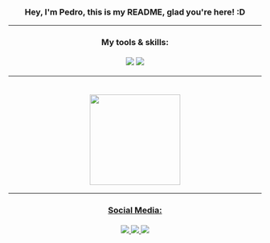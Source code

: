### <div align="center"> Hey, I'm Pedro, this is my README, glad you're here! :D
  <hr>
<div align="center"> <h3>My tools & skills:
<div align="center">
  <br>
  <img src="https://img.shields.io/badge/Python-14354C?style=for-the-badge&logo=python&logoColor=white">
  <img src="https://img.shields.io/badge/PyCharm-000000.svg?&style=for-the-badge&logo=PyCharm&logoColor=white">
  <hr>
  
  <br>
<div align="center">
  <a href="https://github.com/Pedrotzz-09">
  <img height="180em" src="https://github-readme-stats.vercel.app/api/top-langs/?username=pedrotzz-09&theme=blue-green"/>
</div>
  <hr>
  
<div align="center"> <h4>Social Media:
<div align="center">
  <br>
  <a href="/PewPew#5281" target="_blank"><img src="https://img.shields.io/badge/Discord-7289DA?style=for-the-badge&logo=discord&logoColor=white">
  <a href=https://www.instagram.com/pedroo_lima_09/ target="_blank"><img src="https://img.shields.io/badge/Instagram-E4405F?style=for-the-badge&logo=instagram&logoColor=white">
  <a href="https://github.com/Pedrotzz-09" target="_blank"><img src="https://img.shields.io/badge/GitHub-100000?style=for-the-badge&logo=github&logoColor=white">
